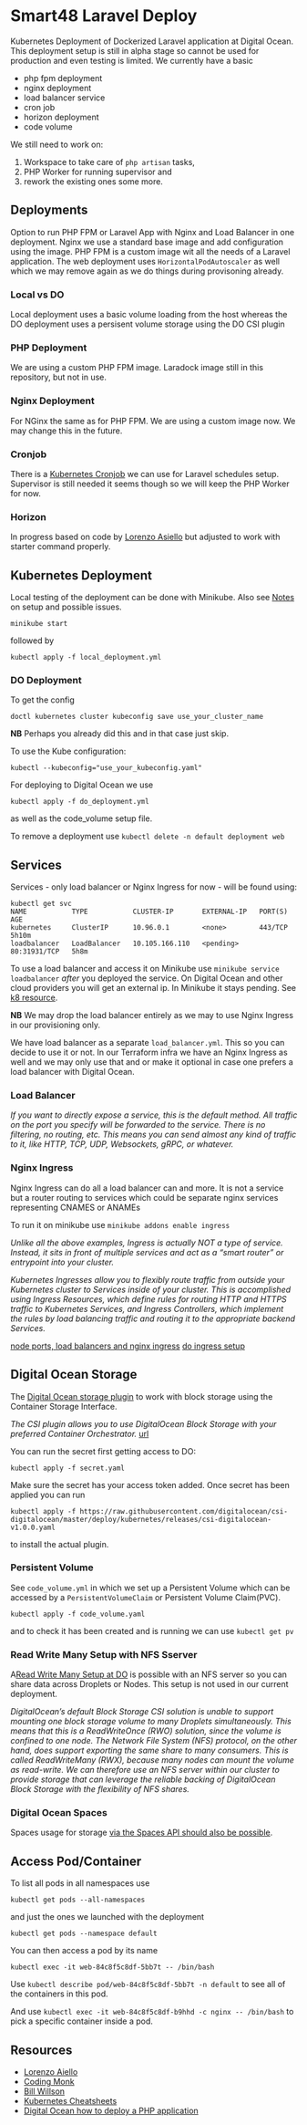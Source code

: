 # Smart48 Laravel Deploy

Kubernetes Deployment of Dockerized Laravel application at Digital Ocean. This deployment setup is still in alpha stage so cannot be used for production and even testing is limited. We currently have a basic

- php fpm deployment
- nginx deployment
- load balancer service
- cron job
- horizon deployment
- code volume

We still need to work on:

1. Workspace to take care of `php artisan` tasks,
2. PHP Worker for running supervisor and
3. rework the existing ones some more.


## Deployments

Option to run PHP FPM or Laravel App with Nginx and Load Balancer in one deployment. Nginx we use a standard base image and add configuration using the image. PHP FPM is a custom image wit all the needs of a Laravel application. The web deployment uses `HorizontalPodAutoscaler` as well which we may remove again as we do things during provisoning already.


### Local vs DO 

Local deployment uses a basic volume loading from the host whereas the DO deployment uses a persisent volume storage using the DO CSI plugin
### PHP Deployment

We are using a custom PHP FPM image. Laradock image still in this repository, but not in use.

### Nginx Deployment

For NGinx the same as for PHP FPM. We are using a custom image now. We may change this in the future.

### Cronjob

There is a [Kubernetes Cronjob](https://kubernetes.io/docs/concepts/workloads/controllers/cron-jobs/) we can use for Laravel schedules setup. Supervisor is still needed it seems though so we will keep the PHP Worker for now.

### Horizon

In progress based on code by [Lorenzo Asiello](https://lorenzo.aiello.family/running-laravel-on-kubernetes/) but adjusted to work with starter command properly.

## Kubernetes Deployment

Local testing of the deployment can be done with Minikube. Also see [Notes](Notes.md) on setup and possible issues.

```
minikube start
```

followed by 

```
kubectl apply -f local_deployment.yml
```

### DO Deployment

To get the config
```
doctl kubernetes cluster kubeconfig save use_your_cluster_name
```
**NB** Perhaps you already did this and in that case just skip.


To use the Kube configuration:

```
kubectl --kubeconfig="use_your_kubeconfig.yaml"
```

For deploying to Digital Ocean we use 
```
kubectl apply -f do_deployment.yml
```

as well as the code_volume setup file.

To remove a deployment use `kubectl delete -n default deployment web`

## Services

Services - only load balancer or Nginx Ingress for now - will be found using:

```
kubectl get svc    
NAME           TYPE           CLUSTER-IP       EXTERNAL-IP   PORT(S)        AGE
kubernetes     ClusterIP      10.96.0.1        <none>        443/TCP        5h10m
loadbalancer   LoadBalancer   10.105.166.110   <pending>     80:31931/TCP   5h8m
```

To use a load balancer and access it on Minikube use `minikube service loadbalancer` *after* you deployed the service. On Digital Ocean and other cloud providers you will get an external ip. In Minikube it stays pending. See [k8 resource](https://kubernetes.io/docs/tutorials/hello-minikube/#create-a-service).

**NB** We may drop the load balancer entirely as we may to use Nginx Ingress in our provisioning only.

We have load balancer as a separate `load_balancer.yml`. This so you can decide to use it or not. In our Terraform infra we have an Nginx Ingress as well and we may only use that and or make it optional in case one prefers a load balancer with Digital Ocean.

### Load Balancer

_If you want to directly expose a service, this is the default method. All traffic on the port you specify will be forwarded to the service. There is no filtering, no routing, etc. This means you can send almost any kind of traffic to it, like HTTP, TCP, UDP, Websockets, gRPC, or whatever._

### Nginx Ingress

Nginx Ingress can do all a load balancer can and more. It is not a service but a router routing to services which could be separate nginx services representing CNAMES or ANAMEs

To run it on minikube use `minikube addons enable ingress`

_Unlike all the above examples, Ingress is actually NOT a type of service. Instead, it sits in front of multiple services and act as a “smart router” or entrypoint into your cluster._

_Kubernetes Ingresses allow you to flexibly route traffic from outside your Kubernetes cluster to Services inside of your cluster. This is accomplished using Ingress Resources, which define rules for routing HTTP and HTTPS traffic to Kubernetes Services, and Ingress Controllers, which implement the rules by load balancing traffic and routing it to the appropriate backend Services._

[node ports, load balancers and nginx ingress](https://medium.com/google-cloud/kubernetes-nodeport-vs-loadbalancer-vs-ingress-when-should-i-use-what-922f010849e0)
[do ingress setup](https://www.digitalocean.com/community/tutorials/how-to-set-up-an-nginx-ingress-with-cert-manager-on-digitalocean-kubernetes#step-1-%E2%80%94-setting-up-dummy-backend-services)

## Digital Ocean Storage

The [Digital Ocean storage plugin](https://github.com/digitalocean/csi-digitalocean) to work with block storage using the Container Storage Interface. 

_The CSI plugin allows you to use DigitalOcean Block Storage with your preferred Container Orchestrator._ [url](https://github.com/digitalocean/csi-digitalocean)

You can run the secret first getting access to DO:

```
kubectl apply -f secret.yaml
```

Make sure the secret has your access token added. Once secret has been applied you can run

```
kubectl apply -f https://raw.githubusercontent.com/digitalocean/csi-digitalocean/master/deploy/kubernetes/releases/csi-digitalocean-v1.0.0.yaml
```

to install the actual plugin.


### Persistent Volume

See `code_volume.yml` in which we set up a Persistent Volume which can be accessed by a `PersistentVolumeClaim` or Persistent Volume Claim(PVC).

```
kubectl apply -f code_volume.yaml
```

and to check it has been created and is running we can use `kubectl get pv`


### Read Write Many Setup with NFS Sserver

A[Read Write Many Setup at DO](https://www.digitalocean.com/community/tutorials/how-to-set-up-readwritemany-rwx-persistent-volumes-with-nfs-on-digitalocean-kubernetes) is possible with an NFS server so you can share data across Droplets or Nodes. This setup is not used in our current deployment.

_DigitalOcean’s default Block Storage CSI solution is unable to support mounting one block storage volume to many Droplets simultaneously. This means that this is a ReadWriteOnce (RWO) solution, since the volume is confined to one node. The Network File System (NFS) protocol, on the other hand, does support exporting the same share to many consumers. This is called ReadWriteMany (RWX), because many nodes can mount the volume as read-write. We can therefore use an NFS server within our cluster to provide storage that can leverage the reliable backing of DigitalOcean Block Storage with the flexibility of NFS shares._


### Digital Ocean Spaces

Spaces usage for storage [via the Spaces API should also be possible](https://www.digitalocean.com/docs/kubernetes/).

## Access Pod/Container

To list all pods in all namespaces use

```
kubectl get pods --all-namespaces 
```

and just the ones we launched with the deployment

```
kubectl get pods --namespace default
```

You can then access a pod by its name

```
kubectl exec -it web-84c8f5c8df-5bb7t -- /bin/bash
```

Use `kubectl describe pod/web-84c8f5c8df-5bb7t -n default` to see all of the containers in this pod. 

And use `kubectl exec -it web-84c8f5c8df-b9hhd -c nginx -- /bin/bash` to pick a specific container inside a pod.

## Resources

- [Lorenzo Aiello](https://lorenzo.aiello.family/running-laravel-on-kubernetes/)
- [Coding Monk](https://gist.github.com/CodingMonkTech/cafec3a17d2d29f595b01d5b394b0478/)
- [Bill Willson](https://github.com/BillWilson/laravel-k8s-demo/)
- [Kubernetes Cheatsheets](https://kubernetes.io/docs/reference/kubectl/cheatsheet/)
- [Digital Ocean how to deploy a PHP application](https://www.digitalocean.com/community/tutorials/how-to-deploy-a-php-application-with-kubernetes-on-ubuntu-16-04)